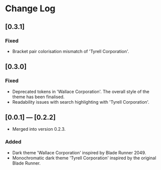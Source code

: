 # Change Log

## [0.3.1]
### Fixed
- Bracket pair colorisation mismatch of 'Tyrell Corporation'.

## [0.3.0]
### Fixed
- Deprecated tokens in 'Wallace Corporation'. The overall style of the theme has been finalised.
- Readability issues with search highlighting with 'Tyrell Corporation'. 

## [0.0.1] — [0.2.2]
- Merged into version 0.2.3.
### Added
- Dark theme 'Wallace Corporation' inspired by Blade Runner 2049.
- Monochromatic dark theme 'Tyrell Corporation' inspired by the original Blade Runner.